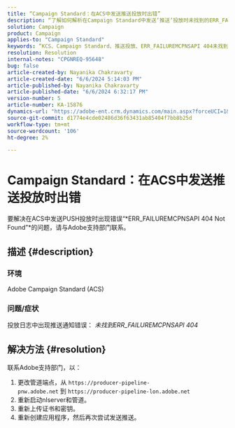 ```yaml
---
title: “Campaign Standard：在ACS中发送推送投放时出错”
description: “了解如何解析在Campaign Standard中发送‘推送’投放时未找到的ERR_FAILUREMCPNSAPI 404。”
solution: Campaign
product: Campaign
applies-to: "Campaign Standard"
keywords: “KCS、Campaign Standard、推送投放、ERR_FAILUREMCPNSAPI 404未找到、ACS”
resolution: Resolution
internal-notes: "CPGNREQ-95648"
bug: false
article-created-by: Nayanika Chakravarty
article-created-date: "6/6/2024 5:14:03 PM"
article-published-by: Nayanika Chakravarty
article-published-date: "6/6/2024 6:32:17 PM"
version-number: 5
article-number: KA-15876
dynamics-url: "https://adobe-ent.crm.dynamics.com/main.aspx?forceUCI=1&pagetype=entityrecord&etn=knowledgearticle&id=054f2728-2824-ef11-840a-00224809adb3"
source-git-commit: d1774e4cde02486d36f63431ab85404f7bb8b25d
workflow-type: tm+mt
source-wordcount: '106'
ht-degree: 2%

---
```


# Campaign Standard：在ACS中发送推送投放时出错


要解决在ACS中发送PUSH投放时出现错误“*ERR_FAILUREMCPNSAPI 404 Not Found”*的问题，请与Adobe支持部门联系。

## 描述 {#description}


### 环境

Adobe Campaign Standard (ACS)

### 问题/症状

投放日志中出现推送通知错误： *未找到ERR_FAILUREMCPNSAPI 404*


## 解决方法 {#resolution}


联系Adobe支持部门，以：

1. 更改管道端点，从 `https://producer-pipeline-pnw.adobe.net` 到 `https://producer-pipeline-lon.adobe.net`
2. 重新启动nlserver和管道。
3. 重新上传证书和密钥。
4. 重新创建应用程序，然后再次尝试发送推送。

